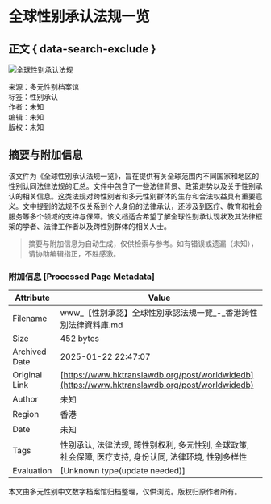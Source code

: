 # 全球性别承认法规一览

## 正文 { data-search-exclude }


![全球性别承认法规](https://static.wixstatic.com/media/2f8a6a_27db645b4e2e45189019b4e60c626d62~mv2.png/v1/fill/w_1905,h_1192,al_c,q_95,usm_0.66_1.00_0.01,enc_avif,quality_auto/2f8a6a_27db645b4e2e45189019b4e60c626d62~mv2.png)

来源：多元性别档案馆  
标签：性别承认  
作者：未知  
编辑：未知  
版权：未知  
<!-- tcd_original_link https://www.hktranslawdb.org/post/worldwidedb -->


## 摘要与附加信息

<!-- tcd_abstract -->
该文件为《全球性别承认法规一览》，旨在提供有关全球范围内不同国家和地区的性别认同法律法规的汇总。文件中包含了一些法律背景、政策走势以及关于性别承认的相关信息。这类法规对跨性别者和多元性别群体的生存和合法权益具有重要意义。文中提到的法规不仅关系到个人身份的法律承认，还涉及到医疗、教育和社会服务等多个领域的支持与保障。该文档适合希望了解全球性别承认现状及其法律框架的学者、法律工作者以及跨性别群体的相关人士。
<!-- tcd_abstract_end -->

> 摘要与附加信息为自动生成，仅供检索与参考。如有错误或遗漏（未知），请协助编辑指正，不胜感激。

### 附加信息 [Processed Page Metadata]

| Attribute       | Value                                  |
|-----------------|----------------------------------------|
| Filename        | www_【性別承認】全球性別承認法規一覽_-_香港跨性別法律資料庫.md                             |
| Size            | 452 bytes                           |
| Archived Date   | 2025-01-22 22:47:07                             |
| Original Link   | [https://www.hktranslawdb.org/post/worldwidedb](https://www.hktranslawdb.org/post/worldwidedb)                       |
| Author          | 未知                               |
| Region          | 香港                               |
| Date            | 未知                                 |
| Tags            | 性别承认, 法律法规, 跨性别权利, 多元性别, 全球政策, 社会保障, 医疗支持, 身份认同, 法律环境, 性别多样性                                 |
| Evaluation            | [Unknown type(update needed)]                                 |
<!-- tcd_table_end -->

本文由多元性别中文数字档案馆归档整理，仅供浏览。版权归原作者所有。

